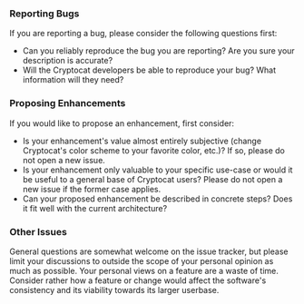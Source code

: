 ### Reporting Bugs
If you are reporting a bug, please consider the following questions first:

* Can you reliably reproduce the bug you are reporting? Are you sure your description is accurate?
* Will the Cryptocat developers be able to reproduce your bug? What information will they need?

### Proposing Enhancements
If you would like to propose an enhancement, first consider:

* Is your enhancement's value almost entirely subjective (change Cryptocat's color scheme to your favorite color, etc.)? If so, please do not open a new issue.
* Is your enhancement only valuable to your specific use-case or would it be useful to a general base of Cryptocat users? Please do not open a new issue if the former case applies.
* Can your proposed enhancement be described in concrete steps? Does it fit well with the current architecture?

### Other Issues
General questions are somewhat welcome on the issue tracker, but please limit your discussions to outside the scope of your personal opinion as much as possible. Your personal views on a feature are a waste of time. Consider rather how a feature or change would affect the software's consistency and its viability towards its larger userbase.
